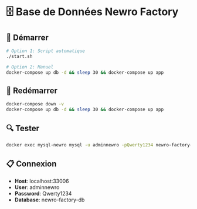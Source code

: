 # 🗄️ Base de Données Newro Factory

## 🚀 Démarrer

```bash
# Option 1: Script automatique
./start.sh

# Option 2: Manuel
docker-compose up db -d && sleep 30 && docker-compose up app
```

## 🔄 Redémarrer

```bash
docker-compose down -v
docker-compose up db -d && sleep 30 && docker-compose up app
```

## 🔍 Tester

```bash
docker exec mysql-newro mysql -u adminnewro -pQwerty1234 newro-factory-db -e "SELECT COUNT(*) FROM chapter;"
```

## 📋 Connexion

- **Host**: localhost:33006
- **User**: adminnewro  
- **Password**: Qwerty1234
- **Database**: newro-factory-db
